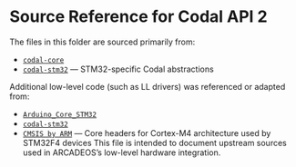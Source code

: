 # Source Reference for Codal API 2

The files in this folder are sourced primarily from:

- [`codal-core`](https://github.com/lancaster-university/codal-core)
- [`codal-stm32`](https://github.com/lancaster-university/codal-stm32) — STM32-specific Codal abstractions

Additional low-level code (such as LL drivers) was referenced or adapted from:

- [`Arduino_Core_STM32`](https://github.com/stm32duino/Arduino_Core_STM32)
- [`codal-stm32`](https://github.com/lancaster-university/codal-stm32)
- [`CMSIS by ARM`](https://github.com/ARM-software/CMSIS_4) — Core headers for Cortex-M4 architecture used by STM32F4 devices
This file is intended to document upstream sources used in ARCADEOS’s low-level hardware integration.
